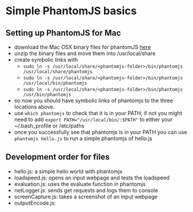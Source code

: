 # Simple PhantomJS basics

## Setting up PhantomJS for Mac
- download the Mac OSX binary files for phantomJS [here](http://phantomjs.org/download.html)
- unzip the binary files and move them into /usr/local/share
- create symbolic links with 
    - `sudo ln -s /usr/local/share/<phantomjs-folder>/bin/phantomjs /usr/local/share/phantomjs`
    - `sudo ln -s /usr/local/share/<phantomjs-folder>/bin/phantomjs /usr/local/bin/phantomjs`
    - `sudo ln -s /usr/local/share/<phantomjs-folder>/bin/phantomjs /usr/bin/phantomjs`
- so now you should have symbolic links of phantomjs to the three locations above.
- use `which phantomjs` to check that it is in your PATH, if not you might need to add `export PATH="/usr/local/bin/:$PATH"` to either your ~/.bash_profile or /etc/paths
- once you successfully see that phantomjs is in your PATH you can use `phantomjs hello.js` to run a simple phantomjs of hello.js

## Development order for files
- hello.js: a simple hello world with phantomjs
- loadspeed.js: opens an input webpage and tests the loadspeed
- evaluation.js: uses the evaluate function in phantomjs
- netLogger.js: sends get requests and logs them to console
- screenCapture.js: takes a screenshot of an input webpage
- outputEncode.js: